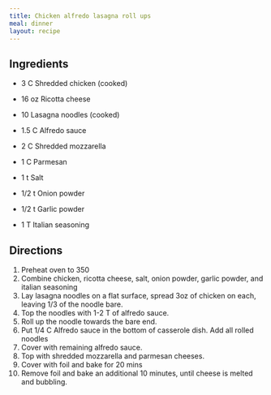 ```yaml
---
title: Chicken alfredo lasagna roll ups
meal: dinner
layout: recipe
---
```


## Ingredients
- 3 C Shredded chicken (cooked)
- 16 oz Ricotta cheese
- 10 Lasagna noodles (cooked)
- 1.5 C Alfredo sauce
- 2 C Shredded mozzarella
- 1 C Parmesan

- 1 t Salt
- 1/2 t Onion powder
- 1/2 t Garlic powder
- 1 T Italian seasoning

## Directions
1. Preheat oven to 350
2. Combine chicken, ricotta cheese, salt, onion powder, garlic powder, and italian seasoning
3. Lay lasagna noodles on a flat surface, spread 3oz of chicken on each, leaving 1/3 of the noodle bare.
4. Top the noodles with 1-2 T of alfredo sauce.
5. Roll up the noodle towards the bare end.
6. Put 1/4 C Alfredo sauce in the bottom of casserole dish. Add all rolled noodles
7. Cover with remaining alfredo sauce.
8. Top with shredded mozzarella and parmesan cheeses.
9. Cover with foil and bake for 20 mins
10. Remove foil and bake an additional 10 minutes, until cheese is melted and bubbling. 
